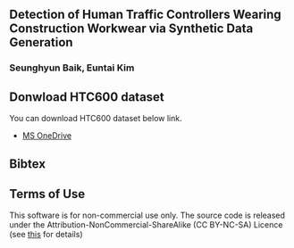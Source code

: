 ## Detection of Human Traffic Controllers Wearing Construction Workwear via Synthetic Data Generation

### Seunghyun Baik, Euntai Kim

## Donwload HTC600 dataset
You can download HTC600 dataset below link.
* [MS OneDrive]([https://yonsei-my.sharepoint.com/](https://yonsei-my.sharepoint.com/:f:/g/personal/shbaik104_o365_yonsei_ac_kr/EoIkt1Mk_DlKnNlh71Ol1OUBBXY0zvfkgah2FbreniK3-Q?e=VZeCsn))

## Bibtex

## Terms of Use
This software is for non-commercial use only.
The source code is released under the Attribution-NonCommercial-ShareAlike (CC BY-NC-SA) Licence
(see [this](https://creativecommons.org/licenses/by-nc-sa/4.0/legalcode) for details)
